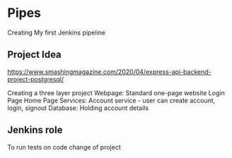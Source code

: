# Pipes

Creating My first Jenkins pipeline

## Project Idea

https://www.smashingmagazine.com/2020/04/express-api-backend-project-postgresql/

Creating a three layer project
Webpage: Standard one-page website
Login Page
Home Page
Services:
Account service - user can create account, login, signout
Database:
Holding account details

## Jenkins role

To run tests on code change of project
